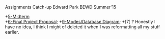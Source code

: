 Assignments Catch-up
Edward Park
BEWD Summer'15

+[5-Midterm](https://github.com/Oldmaneddie/DCBEWD5/tree/master/class_6/midterm/Oldmaneddie)</br>
+[6-Final Project Proposal](https://github.com/Oldmaneddie/DCBEWD5/tree/master/class_7/homework/Oldmaneddie);
+[9-Modes/Database Diagram](https://github.com/Oldmaneddie/beFit/blob/master/ERD%26Models.jpg);
+[7] ? Honestly I have no idea, I think I might of deleted it when I was reformatting all my stuff earlier. 
